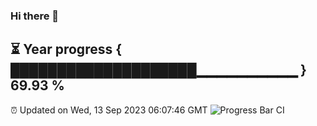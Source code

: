 ### Hi there 👋
⏳ Year progress { ████████████████████▁▁▁▁▁▁▁▁▁▁ } 69.93 %
---
⏰ Updated on Wed, 13 Sep 2023 06:07:46 GMT
![Progress Bar CI](https://github.com/Moyi321/Moyi321/workflows/Progress%20Bar%20CI/badge.svg)
